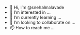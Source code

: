 - 👋 Hi, I’m @snehalmalavade
- 👀 I’m interested in ...
- 🌱 I’m currently learning ...
- 💞️ I’m looking to collaborate on ...
- 📫 How to reach me ...

<!---
snehalmalavade/snehalmalavade is a ✨ special ✨ repository because its `README.md` (this file) appears on your GitHub profile.
You can click the Preview link to take a look at your changes.
--->
